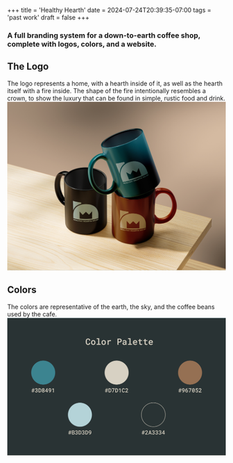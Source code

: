 +++
title = 'Healthy Hearth'
date = 2024-07-24T20:39:35-07:00
tags = 'past work'
draft = false
+++

### A full branding system for a down-to-earth coffee shop, complete with logos, colors, and a website.

<!--more-->

## The Logo
The logo represents a home, with a hearth inside of it, as well as the hearth itself with a fire inside.
The shape of the fire intentionally resembles a crown, to show the luxury that can be found in simple, rustic food and drink.
![An image of multicolored coffee cups with the Healthy Hearth logo on them](Cups.jpg)

## Colors
The colors are representative of the earth, the sky, and the coffee beans used by the cafe. 
![The brand color palette displayed in circles](Colors.jpg)



